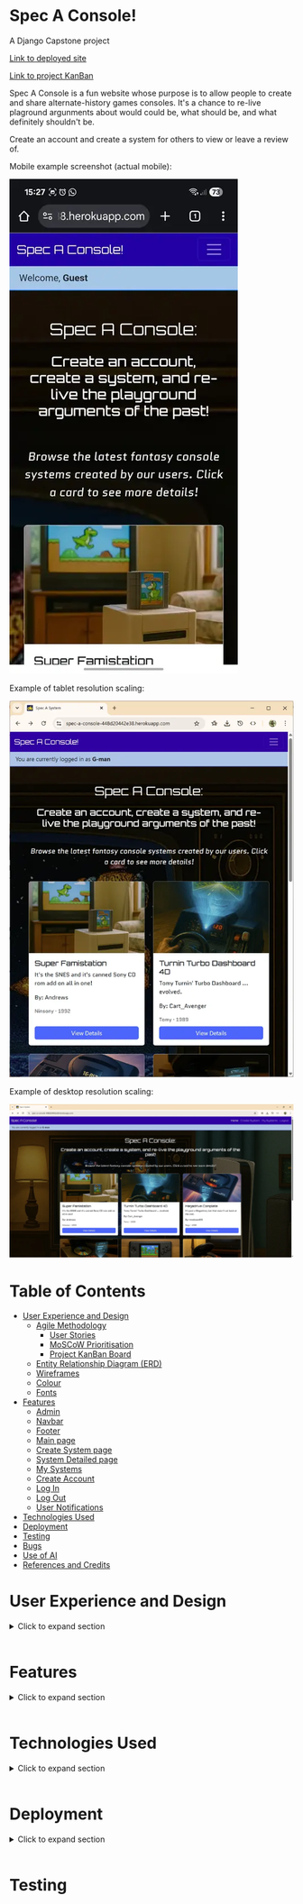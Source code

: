 # Spec A Console!

A Django Capstone project

[Link to deployed site](https://spec-a-console-448d20442e38.herokuapp.com/)

[Link to project KanBan](https://github.com/users/lratcli/projects/12)

Spec A Console is a fun website whose purpose is to allow people to create and share alternate-history games consoles. It's a chance to re-live plaground argunments about would could be, what should be, and what definitely shouldn't be.

Create an account and create a system for others to view or leave a review of.

Mobile example screenshot (actual mobile):

![Mobile example screenshot](readme-assets/introduction/mobile-sceenshot.webp)

Example of tablet resolution scaling:

![Tablet example screenshot](readme-assets/introduction/tablet-example.webp)

Example of desktop resolution scaling:

![Desktop example screenshot](readme-assets/introduction/desktop-example.webp)


# Table of Contents

- [User Experience and Design](#user-experience-and-design)
    - [Agile Methodology](#agile-methodology)
        - [User Stories](#user-stories)
        - [MoSCoW Prioritisation](#moscow-prioritisation)
        - [Project KanBan Board](#project-kanban-board)
    - [Entity Relationship Diagram (ERD)](#entity-relationship-diagram-erd)
    - [Wireframes](#wireframes)
    - [Colour](#colour)
    - [Fonts](#fonts)
- [Features](#features)
    - [Admin](#admin)
    - [Navbar](#navbar)
    - [Footer](#footer)
    - [Main page](main-page)
    - [Create System page](#create-system-page)
    - [System Detailed page](#system-detailed-page)
    - [My Systems](#my-systems)
    - [Create Account](#create-account)
    - [Log In](#sign-in)
    - [Log Out](#log-out)
    - [User Notifications](#user-notifications)
- [Technologies Used](#technologies-used)
- [Deployment](#deployment)
- [Testing](#testing)
- [Bugs](#bugs)
- [Use of AI](#use-of-ai)
- [References and Credits](#references-and-credits)


# User Experience and Design

<details>
  <summary>Click to expand section</summary>

The site goal is to create a website where people can come and share their ideas on what might have made a good console or not, and others can give feedback on that in the form of a "review". It is important that users can 'own' their systems by posting them from a user account, and that they can modify and also delete any console idea that they have created.

As a layer of protection against misuse, all reveiws must be approved by an administrator after creation or modification before anyone other than the user-creator can see them on the site. Reviews must also be approved before anyone other than the user-creator can see them.

## Agile Methodology ##

In keeping with the principles of **Agile Development**, following ideation User Stories were created and then assigned to appropriate Epics.

The four Epics that User stories are split are:

- Epic: Admin - core administration capability
- Epic: User General - features common to all user activities
- Epic: User Proposed-System - create and view hypothetical gaiming systems
- Epic: User Review - attach user created reviews of a hypothetical gaming system to that system

These Epics are represented by labels on respective user stories on the Kanban board.

## User Stories

The User Stories created to guide this project, and their respective Epics, are as follows:

**Epic: Admin**

- *Admin full control*: As an admin, I can add, modify, or delete "proposed-systems" and "reviews" associated with regular users, so that I can handle any issues that occur on the site, including after a proposed gaming-system or review has gone live on the site.

- *Admin Content Approval*: As a site admin, I approve "proposed-systems" and their "reviews" before they appear on the site, so that I can maintain the integrity of the site.

**Epic: User General**

- *Create user account*: As a site user, I can create a user account, so I can own my hypothetical systems and reviews of others’.

- *Responsive, mobile first design*: As a site user, I want the site to be responsive across devices, so that I can browse the site on my phone on lunch break, or write a detailed explanation on my laptop or desktop.

- *Dedicated proposed-system pages*: As a site user, I want to be able to read about people’s proposed gaming systems on a page dedicated to that system, so that I can see in detail what ideas other people are coming up with.

- *Home page content*: As a site user, I want to be presented with a collection of the latest fantasy systems on the home page, so I can easily dip into some of the latest content on the site

- *Message Admin*: As a site user with an account, I want to be able to message admin directly, so I can engage them directly from the site as a known user.

**Epic: User Proposed-System**

- *Create hypothetical gaming system*: As a user I want to be able to create my own custom, hypothetical a gaming-system to be displayed on the site, so I can share my ideas or thoughts with others.

- *User-owner edit system*: As a user creating a gaming-system, I want to be able to edit and update my proposed console, so that I can add additional detail or respond to feedback.

- *Delete proposed system*: As a user creating a gaming-system, I want to be able to delete gaming-systems that I no longer wish to propose, so that I can curate my proposed systems and remove ones that no longer feel deserving of a place in my collection

- *Detailed description of proposed gaming system*: As a user creating a gaming-system, I can leave a detailed description and rationale for a system I’ve created, so I can explain or justify my ideas as fully as I wish to.

- *Detail sections for proposed system*: As a user creating a gaming system, I want to have dedicated areas to enter brief details about a system in key categories: CPU, Graphics processor, memory, price, proposed year. This is so that I can quickly get across the idea for the system without readers having to go into a more detailed description first.

- *Proposed-system image*: As a user creating a gaming-system, I want to be able to upload an image representing the system, so I can make my entry on the site unique or distinctive.

**Epic: User Review**

- *User review of others' proposed-systems*: As a user I want to be able to leave reviews or feedback on console ideas, so I can be part of a larger discussion in the community.

- *Review scores*: As a site user, I want to see an average review score along with each proposed system on the home page, so I can decide which systems to look at first.

- *Reviewer edit own reviews*: As a user creating creating reviews for other users' systems, I want to be able to modify my reviews, so I can keep my reviews up to date with edits to the system I am reviewing or changes in how I feel about a system.

- *Reviewer delete own reviews*: As a user who has created reviews for other users' systems, I want to be able to fully delete my review data from the database, so I can be sure that my review is no longer attached to a proposed system in any way.

## MoSCoW Prioritisation ##

In keeping with the Agile Development approach, Stories were prioritised based on the value they added to the site.

Initially there were no *Won't Have* User Stories as all were deemed to be of some degree of desireability, and at the start of developement it seemed that it might potentially be possible to implement all of them.

Towards the end of the project, it was deemed that three user stories that had been **Could Have** were unrealistic in the time left and were changed to **Won't Have**. They were then moved back into the **"Backlog"** column on the KanBan board to indicate that they were not being implemented in this round of development, but that were still desireable for a future iteration.

## Project KanBan board ##

The User Stories along with their Epic and MoSCoW catagorisation via labels can be seen on the project KanBan board.

[Link to project KanBan](https://github.com/users/lratcli/projects/12)

This screenshot shows the current state of the KanBan board at the time of finalising the Readme.

![KanBan board at time of finishing up](readme-assets/kanban/kanban.webp)

## Entity Relationship Diagram (ERD) ##

The ERD for the database is as follows:

![Database Entity Relationship Diagram](readme-assets/erd/erd.webp)

In addition to the Allauth user account model, there are models for the Gaming System and the Review.

The relationship between User and GamingSystem is one to many, as is User to Review. The relationship between GamingSystem and Review is also one to many, as one instance of GamingSystem can have many reviews.

As this is a Django/PostreSQL project, the GamingSystem and Review models inherit from the Django Model.

The GamingSystem model is used to support full end-user CRUD funtionality.

## Wireframes ##

Wireframes for the site design are below. They were initially sketched on paper then recreated using Balsamiq. Wireframes were created for the home page, the detailed page for each system, and for the "create a system" page containing the form used to create a system.

**Home page & My Systems:**

The home page has an almost identical layout to the "My Systems" page, which differs only in some of the text above the listed systems.

![Home page wireframe](readme-assets/wireframes/capstone-home.webp)

**Detailed page for each system:**

![Detailed system page](readme-assets/wireframes/capstone-detailed.webp)

**Create a System page:**

![Create a System page wireframe](readme-assets/wireframes/capstone-create.webp)

## Colour ##

In keeping with the theme of the site, the colour scheme chosen was influenced by the first level of a classic video game, Green Hill Zone from Sonic the Hedgehog on the Sega Megadrive.

![Colour palette](readme-assets/colour/colours.webp)

## Fonts ##

The site uses a primary and a seconday font, sourced from Google Fonts. These are Orbitron and Quantico, as they were determined to be be a good fit for retro focused games-system based site, while still offering a high degree of legibility.

![Google Fonts used](readme-assets/fonts/fonts.webp)

</details>
<br>

# Features #

<details>
  <summary>Click to expand section</summary>

## Admin  ##

The site allows for designated administrators to sign in, and from there administer the site using the Django admin panel. Approval of Gaming Systems and Reviews that have been submitted by users are done through the admin panel. 

![Admin panel](readme-assets/features/admin.webp)

## Navbar ##

The site features a responsive navbar, that collapses into a hamburger menu at tablet or lower screen sizes.

As a logged in user, navigation options are Home, Create System, My Systems, and Logout.

As a visitor who is not logged in, navigation options are Home, Sign Up, and Login.

![Navbar on mobile](readme-assets/features/navbar-mobile.webp)

![Navbar on desktop](readme-assets/features/navbar-full.webp)

## Footer ##

The footer contains contact and social media links, and a "Back to Top" link for easier navigation.

![footer](footer.webp)

## Main page ##

The main page features brief outlines of the six most recently added and approved gaming systems created by users. When more than six systems are on the site, pagination controls are displayed allowing the user to navigate back through more systems.

![Main page](readme-assets/features/main-page.webp)

![Pagination controls](readme-assets/features/main-page-pagination.webp)

## Create System page ##

The Create System page allows a logged in user to create a system using a form. The form fields are:

This form allows a user to upload an representative image with the submission, so it can be displayed along with the system details.


![Create System page](readme-assets/features/create-system.webp)


Fields for release year and price are validated to ensure year of release is between 1972 and 2025, and that price is not negative.

![Release year validation](readme-assets/features/year-validation.webp)

![Price validation](readme-assets/features/price-validation.webp)

## System Detailed page ##

The System: Detailed page in a full page focusing on only one of the user submitted systems. It present in full all details that the creator entered on the Create System page. It also shows an average score of reviews from other users.

If the person viewing is also the creator, they have the option to modify or delete their System.

![System Detailed](readme-assets/features/system-detailed.webp)

If the user choses to delete their System, they are presented with a delete confirmation modal.

![Delete confirmation modal](readme-assets/features/delete-confirmation-modal.webp)

Below the System is a form which allows another logged-in user to review the system. Users can only post one review per system, and the creator cannot review their own creation.

![Review section](readme-assets/features/reviews.webp)

## Edit system ##

The Edit System page is very similar to the Create System page.

![Edit System](readme-assets/features/edit-system.webp)

## My Systems ##

Very similar to the the main page, this shows all the systems that a logged in user has created, including ones that are not yet approved. They are displayed in the order of newest to oldest.

Like the main page, this displayed up to six systems, after which pagination controls appear to allow navigation to their older systems.

![My Systems](readme-assets/features/my-systems.webp)

## Create Account ##

The site has a simple sign up form with an optional email field. The site uses django-allauth.

![Sign Up](readme-assets/features/sign-up.webp)

## Log In ##

The site has a simple login page.

![Log in](readme-assets/features/login.webp)

## Log Out ##

The site has a simple logout page.

![Log Out](readme-assets/features/log-out.webp)

## User Notifications ##

The site always has the username of the currently logged in user near the top of the page, directly under the navbar. 

![Username](readme-assets/features/username.webp)

The site also features confirmation notifications for key actions, including those involved with data creation, modification and deletion. These notifications are displayed near the top of the screen, directly under the username.

Confirmation notifications appear after:
- Sign In
- Sign Out
- Creating a system
- Editing a system
- Deleting a system
- Creating a review

![Signed In Notification](readme-assets/features/notification-singed-in.webp)

</details>
<br>

# Technologies Used

<details>
  <summary>Click to expand section</summary>

## Core Technologies ##

**Python 3.12** - The primary programming language for development.

**Django 4.2** - The main web framework, providing the MVC architecture, ORM, authentication, admin panel, and form handling.

**Django Allauth** - Handles user registration, authentication, and account management.

**Bootstrap 5** - Used for responsive, mobile-first front-end design and layout.

**HTML5** - For structuring web pages and templates.

**CSS3** - Custom styles, including Google Fonts and color variables

**JavaScript** - Used by Bootstrap

**Cloudinary** - For image hosting, processing, and delivery via CDN.

**PostgreSQL** - The production database, managed via Django’s ORM.

**Heroku** - Used for deployment and hosting of the live site.

**Whitenoise 5.3** - For serving of static files directly from the application

## Supporting Tools and Libraries:

**Crispy-Forms** - For improved Django form rendering and styling.

**Google Fonts** - Orbitron and Quantico fonts for a retro-inspired look.

**Git & GitHub** - For version control and project management.

**Lighthouse (Chrome DevTools)** - Used for performance, accessibility, and best practices testing.

</details>
<br>

# Deployment #

<details>
  <summary>Click to expand section</summary>

The site is deployed to Heroku: [Link to the deployed site](https://spec-a-console-448d20442e38.herokuapp.com/)


In addition to Heroku the site needs a PostgreSQL server and a Cloudinary account. Environment variables for these need to be entered as "Config Vars" in the Heroku project's settings. There are three that must be set:
- CLOUDINARY_URL - the Cloudinary URL for your project
- DATABASE_URL - the database URL
- SECRET_KEY - the Django app's secret key

These keys are not part of the project as it is kept in it's GitHub repo. The CLOUDINARY_URL can be found on your Cloudinary account, the DATABASE_URL should be generated when creating the PostgreSQL server, and the SECRET_KEY is generated by Django. 

To create the Heroku app:

1) Make project or project branch availble on GitHub
2) In Heroku create a new Heroku Project:
    - Give it a unique name
    - Select a region (for the currently deployed site this is Europe)
    - Click create
3) In the Heroku app's "Settings" tab:
    - Go to the Config Vars section
    - Select "Reveal Config Vars"
    - Enter the appropriate Key/Value pairs for the three Config vars:
        - CLOUDINARY_URL
        - DATABASE_URL
        - SECRET_KEY
4) In the Heroku app's Resources tab select the Dyno type you wish to use (e.g. Eco Dyno)
5) In the Heroku app's "Deploy" tab:
    - Select "Connect to GitHub"
    - Select the repository - in this case "capstone-project"
    - Select either automatic deploys or manual deploys and chose a branch
6) When deploymment is over select "Open app" to view the site

</details>
<br>

# Testing #

